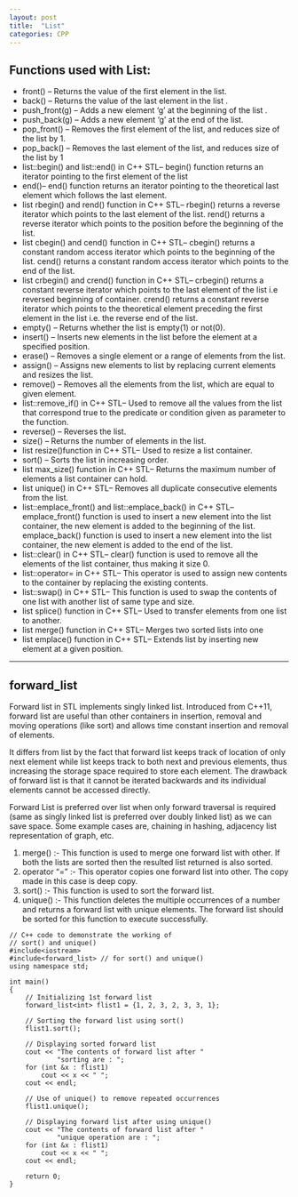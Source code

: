 ```yaml
---
layout: post
title:  "List"
categories: CPP
---
```

## Functions used with List:

* front() – Returns the value of the first element in the list.
* back() – Returns the value of the last element in the list .
* push_front(g) – Adds a new element ‘g’ at the beginning of the list .
* push_back(g) – Adds a new element ‘g’ at the end of the list.
* pop_front() – Removes the first element of the list, and reduces size of the list by 1.
* pop_back() – Removes the last element of the list, and reduces size of the list by 1
* list::begin() and list::end() in C++ STL– begin() function returns an iterator pointing to the first element of the list
* end()– end() function returns an iterator pointing to the theoretical last element which follows the last element.
* list rbegin() and rend() function in C++ STL– rbegin() returns a reverse iterator which points to the last element of the list. rend() returns a reverse iterator which points to the position before the beginning of the list.
* list cbegin() and cend() function in C++ STL– cbegin() returns a constant random access iterator which points to the beginning of the list. cend() returns a constant random access iterator which points to the end of the list.
* list crbegin() and crend() function in C++ STL– crbegin() returns a constant reverse iterator which points to the last element of the list i.e reversed beginning of container. crend() returns a constant reverse iterator which points to the theoretical element preceding the first element in the list i.e. the reverse end of the list.
* empty() – Returns whether the list is empty(1) or not(0).
* insert() – Inserts new elements in the list before the element at a specified position.
* erase() – Removes a single element or a range of elements from the list.
* assign() – Assigns new elements to list by replacing current elements and resizes the list.
* remove() – Removes all the elements from the list, which are equal to given element.
* list::remove_if() in C++ STL– Used to remove all the values from the list that correspond true to the predicate or condition given as parameter to the function.
* reverse() – Reverses the list.
* size() – Returns the number of elements in the list.
* list resize()function in C++ STL– Used to resize a list container.
* sort() – Sorts the list in increasing order.
* list max_size() function in C++ STL– Returns the maximum number of elements a list container can hold.
* list unique() in C++ STL– Removes all duplicate consecutive elements from the list.
* list::emplace_front() and list::emplace_back() in C++ STL– emplace_front() function is used to insert a new element into the list container, the new element is added to the beginning of the list. emplace_back() function is used to insert a new element into the list container, the new element is added to the end of the list.
* list::clear() in C++ STL– clear() function is used to remove all the elements of the list container, thus making it size 0.
* list::operator= in C++ STL– This operator is used to assign new contents to the container by replacing the existing contents.
* list::swap() in C++ STL– This function is used to swap the contents of one list with another list of same type and size.
* list splice() function in C++ STL– Used to transfer elements from one list to another.
* list merge() function in C++ STL– Merges two sorted lists into one
* list emplace() function in C++ STL– Extends list by inserting new element at a given position.

<hr>

## forward_list
Forward list in STL implements singly linked list. Introduced from C++11, forward list are useful than other containers in insertion, removal and moving operations (like sort) and allows time constant insertion and removal of elements.

It differs from list by the fact that forward list keeps track of location of only next element while list keeps track to both next and previous elements, thus increasing the storage space required to store each element. The drawback of forward list is that it cannot be iterated backwards and its individual elements cannot be accessed directly.

Forward List is preferred over list when only forward traversal is required (same as singly linked list is preferred over doubly linked list) as we can save space. Some example cases are, chaining in hashing, adjacency list representation of graph, etc.

1. merge() :- This function is used to merge one forward list with other. If both the lists are sorted then the resulted list returned is also sorted.
2. operator “=” :- This operator copies one forward list into other. The copy made in this case is deep copy.
3. sort() :- This function is used to sort the forward list.
4. unique() :- This function deletes the multiple occurrences of a number and returns a forward list with unique elements. The forward list should be sorted for this function to execute successfully.

```
// C++ code to demonstrate the working of 
// sort() and unique() 
#include<iostream> 
#include<forward_list> // for sort() and unique() 
using namespace std; 

int main() 
{ 
	// Initializing 1st forward list 
	forward_list<int> flist1 = {1, 2, 3, 2, 3, 3, 1}; 

	// Sorting the forward list using sort() 
	flist1.sort(); 

	// Displaying sorted forward list 
	cout << "The contents of forward list after "
			"sorting are : "; 
	for (int &x : flist1) 
		cout << x << " "; 
	cout << endl; 

	// Use of unique() to remove repeated occurrences 
	flist1.unique(); 

	// Displaying forward list after using unique() 
	cout << "The contents of forward list after "
			"unique operation are : "; 
	for (int &x : flist1) 
		cout << x << " "; 
	cout << endl; 

	return 0; 
} 
```

